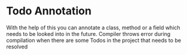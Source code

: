 # Todo Annotation
With the help of this you can annotate a class, method or a field which needs to be looked into in the future.
Compiler throws error during compilation when there are some Todos in the project that needs to be resolved
